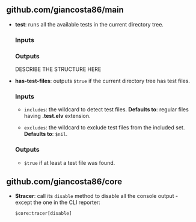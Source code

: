 ## github.com/giancosta86/main

- **test**: runs all the available tests in the current directory tree.

  ### Inputs

  ### Outputs

  DESCRIBE THE STRUCTURE HERE

- **has-test-files**: outputs `$true` if the current directory tree has test files.

  ### Inputs

  - `includes`: the wildcard to detect test files. **Defaults to**: regular files having **.test.elv** extension.

  - `excludes`: the wildcard to exclude test files from the included set. **Defaults to**: `$nil`.

  ### Outputs

  - `$true` if at least a test file was found.

## github.com/giancosta86/core

- **$tracer**: call its `disable` method to disable all the console output - except the one in the CLI reporter:

  ```elvish
  $core:tracer[disable]
  ```
